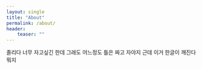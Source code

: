 ```yaml
---
layout: single
title: "About"
permalink: /about/
header:
    teaser: ""
---
```


졸리다 너무 자고싶긴 한데 그래도 어느정도 틀은 짜고 자야지 근데 이거 한글이 깨진다 뭐지